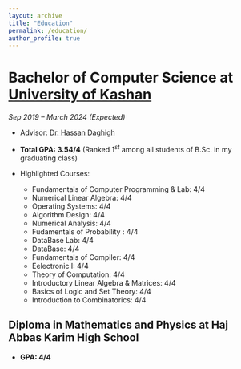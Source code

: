 ```yaml
---
layout: archive
title: "Education"
permalink: /education/
author_profile: true
---
```


# Bachelor of Computer Science at [University of Kashan](https://kashanu.ac.ir/en)

*Sep 2019 – March 2024 (Expected)*

- Advisor: [Dr. Hassan Daghigh   ](https://faculty.kashanu.ac.ir/daghigh/en)

- **Total GPA: 3.54/4**  (Ranked $1^s{^t}$ among all students of B.Sc. in my graduating class)

- Highlighted Courses:
   - Fundamentals of Computer Programming & Lab: 4/4
   - Numerical Linear Algebra: 4/4
   - Operating Systems: 4/4
   - Algorithm Design: 4/4
   - Numerical Analysis: 4/4
   - Fudamentals of Probability : 4/4
   - DataBase Lab: 4/4
   - DataBase: 4/4
   - Fundamentals of Compiler: 4/4
   - Eelectronic I: 4/4
   - Theory of Computation: 4/4
   - Introductory Linear Algebra & Matrices: 4/4
   - Basics of Logic and Set Theory: 4/4
   - Introduction to Combinatorics: 4/4


## Diploma in Mathematics and Physics at Haj Abbas Karim High School


- **GPA: 4/4**